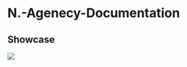 # N.-Agenecy-Documentation
## Showcase
<img src="https://cdn.discordapp.com/attachments/1030726332537126954/1041922875172597810/image.png"/>

